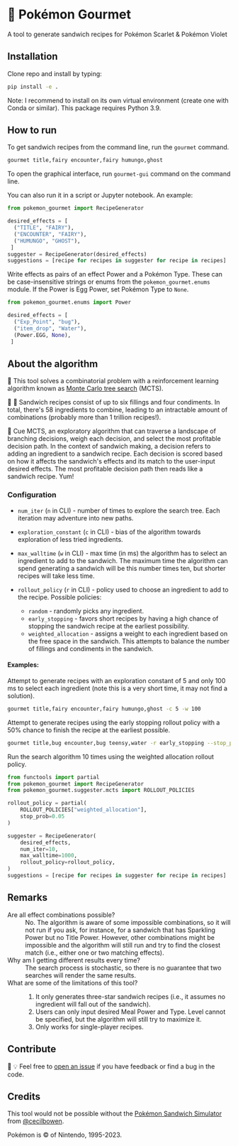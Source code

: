 # :sandwich: Pokémon Gourmet

A tool to generate sandwich recipes for Pokémon Scarlet &amp; Pokémon Violet

## Installation

Clone repo and install by typing:

```bash
pip install -e .
```

Note: I recommend to install on its own virtual environment (create one with
Conda or similar). This package requires Python 3.9.

## How to run

To get sandwich recipes from the command line, run the `gourmet` command.

```bash
gourmet title,fairy encounter,fairy humungo,ghost
```

To open the graphical interface, run `gourmet-gui` command on the command line.

You can also run it in a script or Jupyter notebook. An example:

```python
from pokemon_gourmet import RecipeGenerator

desired_effects = [
  ("TITLE", "FAIRY"),
  ("ENCOUNTER", "FAIRY"),
  ("HUMUNGO", "GHOST"),
 ]
suggester = RecipeGenerator(desired_effects)
suggestions = [recipe for recipes in suggester for recipe in recipes]
```

Write effects as pairs of an effect Power and a Pokémon Type. These can be
case-insensitive strings or enums from the `pokemon_gourmet.enums` module. If
the Power is Egg Power, set Pokémon Type to `None`.

```python
from pokemon_gourmet.enums import Power

desired_effects = [
  ("Exp_Point", "bug"),
  ("item_drop", "Water"),
  (Power.EGG, None),
 ]
 ```

## About the algorithm

:deciduous_tree: This tool solves a combinatorial problem with a reinforcement
learning algorithm known as
[Monte Carlo tree search](https://en.wikipedia.org/wiki/Monte_Carlo_tree_search)
(MCTS).

:tomato: :salt: Sandwich recipes consist of up to six fillings and four
condiments. In total, there's 58 ingredients to combine, leading to an
intractable amount of combinations (probably more than 1 trillion recipes!).

:sandwich: Cue MCTS, an exploratory algorithm that can traverse a landscape of
branching decisions, weigh each decision, and select the most profitable
decision path. In the context of sandwich making, a decision refers to adding
an ingredient to a sandwich recipe. Each decision is scored based on how it
affects the sandwich's effects and its match to the user-input desired effects.
The most profitable decision path then reads like a sandwich recipe. Yum!

### Configuration

- `num_iter` (`n` in CLI) - number of times to explore the search tree. Each
  iteration may adventure into new paths.

- `exploration_constant` (`c` in CLI) - bias of the algorithm towards
  exploration of less tried ingredients.

- `max_walltime` (`w` in CLI) - max time (in ms) the algorithm has to select an
  ingredient to add to the sandwich. The maximum time the algorithm can spend
  generating a sandwich will be this number times ten, but shorter recipes will
  take less time.

- `rollout_policy` (`r` in CLI) - policy used to choose an ingredient to add
  to the recipe. Possible policies:

  - `random` - randomly picks any ingredient.
  - `early_stopping` - favors short recipes by having a high chance of stopping
    the sandwich recipe at the earliest possibility.
  - `weighted_allocation` - assigns a weight to each ingredient based on the
    free space in the sandwich. This attempts to balance the number of fillings
    and condiments in the sandwich.

#### Examples:

Attempt to generate recipes with an exploration constant of 5 and only 100 ms
to select each ingredient (note this is a very short time, it may not find a
solution).

```bash
gourmet title,fairy encounter,fairy humungo,ghost -c 5 -w 100
```

Attempt to generate recipes using the early stopping rollout policy with a 50%
chance to finish the recipe at the earliest possible.

```bash
gourmet title,bug encounter,bug teensy,water -r early_stopping --stop_prob 0.5
```

Run the search algorithm 10 times using the weighted allocation rollout policy.

```python
from functools import partial
from pokemon_gourmet import RecipeGenerator
from pokemon_gourmet.suggester.mcts import ROLLOUT_POLICIES

rollout_policy = partial(
    ROLLOUT_POLICIES["weighted_allocation"],
    stop_prob=0.05
)

suggester = RecipeGenerator(
    desired_effects,
    num_iter=10,
    max_walltime=1000,
    rollout_policy=rollout_policy,
)
suggestions = [recipe for recipes in suggester for recipe in recipes]
```

## Remarks

<dl>
<dt>Are all effect combinations possible?</dt>
<dd>No. The algorithm is aware of some impossible combinations, so it will not
run if you ask, for instance, for a sandwich that has Sparkling Power but no
Title Power. However, other combinations might be impossible and the algorithm
will still run and try to find the closest match (i.e., either one or two
matching effects).</dd>
<dt>Why am I getting different results every time?</dt>
<dd>The search process is stochastic, so there is no guarantee that two
searches will render the same results.</dd>
<dt>What are some of the limitations of this tool?</dt>
<dd>
  <ol>
    <li>It only generates three-star sandwich recipes (i.e., it assumes no
        ingredient will fall out of the sandwich).</li>
    <li>Users can only input desired Meal Power and Type. Level cannot be
        specified, but the algorithm will still try to maximize it.</li>
    <li>Only works for single-player recipes.</li>
  </ol>
</dd>
</dl>

## Contribute

:bug: :bulb: Feel free to
[open an issue](https://github.com/richi3f/pokemon-gourmet/issues/new/choose)
if you have feedback or find a bug in the code.


## Credits

This tool would not be possible without the
[Pokémon Sandwich Simulator](https://github.com/cecilbowen/pokemon-sandwich-simulator)
from [@cecilbowen](https://github.com/cecilbowen).

Pokémon is © of Nintendo, 1995-2023.